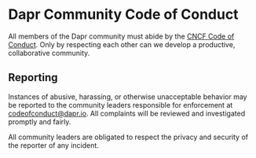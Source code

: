 # Dapr Community Code of Conduct

All members of the Dapr community must abide by the [CNCF Code of Conduct](https://github.com/cncf/foundation/blob/main/code-of-conduct.md).
Only by respecting each other can we develop a productive, collaborative community.

## Reporting

Instances of abusive, harassing, or otherwise unacceptable behavior may be
reported to the community leaders responsible for enforcement at
codeofconduct@dapr.io.
All complaints will be reviewed and investigated promptly and fairly.

All community leaders are obligated to respect the privacy and security of the
reporter of any incident.


